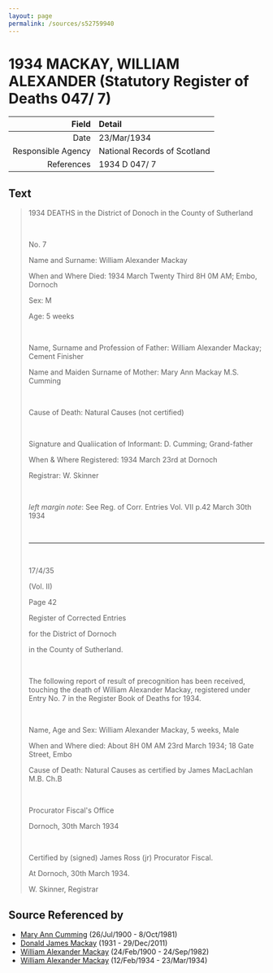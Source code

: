 ```yaml
---
layout: page
permalink: /sources/s52759940
---
```


# 1934 MACKAY, WILLIAM ALEXANDER (Statutory Register of Deaths 047/ 7)

Field | Detail
---:|:---
Date | 23/Mar/1934
Responsible Agency | National Records of Scotland
References | 1934 D 047/ 7

## Text

> 1934 DEATHS in the District of Donoch in the County of Sutherland
>
> <br/>
>
> No. 7
>
> Name and Surname: William Alexander Mackay
>
> When and Where Died: 1934 March Twenty Third 8H 0M AM; Embo, Dornoch
>
> Sex: M
>
> Age: 5 weeks
>
> <br/>
>
> Name, Surname and Profession of Father: William Alexander Mackay; Cement Finisher
>
> Name and Maiden Surname of Mother: Mary Ann Mackay M.S. Cumming
>
> <br/>
>
> Cause of Death: Natural Causes (not certified)
>
> <br/>
>
> Signature and Qualiication of Informant: D. Cumming; Grand-father
>
> When & Where Registered: 1934 March 23rd at Dornoch
>
> Registrar: W. Skinner
>
> <br/>
>
> _left margin note_: See Reg. of Corr. Entries Vol. VII p.42 March 30th 1934
>
> <br/>
>
> ---
>
> <br/>
>
> 17/4/35
>
> (Vol. II)
>
> Page 42
>
> Register of Corrected Entries
>
> for the District of Dornoch
>
> in the County of Sutherland.
>
> <br/>
>
> The following report of result of precognition has been received, touching the death of William Alexander Mackay, registered under Entry No. 7 in the Register Book of Deaths for 1934.
>
> <br/>
>
> Name, Age and Sex: William Alexander Mackay, 5 weeks, Male
>
> When and Where died: About 8H 0M AM 23rd March 1934; 18 Gate Street, Embo
>
> Cause of Death: Natural Causes as certified by James MacLachlan M.B. Ch.B
>
> <br/>
>
> Procurator Fiscal's Office
>
> Dornoch, 30th March 1934
>
> <br/>
>
> Certified by (signed) James Ross (jr) Procurator Fiscal.
>
> At Dornoch, 30th March 1934.
>
> W. Skinner, Registrar
>

## Source Referenced by

* [Mary Ann Cumming](../people/@48241984@-mary-ann-cumming-b1900-7-26-d1981-10-8.md) (26/Jul/1900 - 8/Oct/1981)
* [Donald James Mackay](../people/@43065376@-donald-james-mackay-b1931-d2011-12-29.md) (1931 - 29/Dec/2011)
* [William Alexander Mackay](../people/@9383584@-william-alexander-mackay-b1900-2-24-d1982-9-24.md) (24/Feb/1900 - 24/Sep/1982)
* [William Alexander Mackay](../people/@8407472@-william-alexander-mackay-b1934-2-12-d1934-3-23.md) (12/Feb/1934 - 23/Mar/1934)
